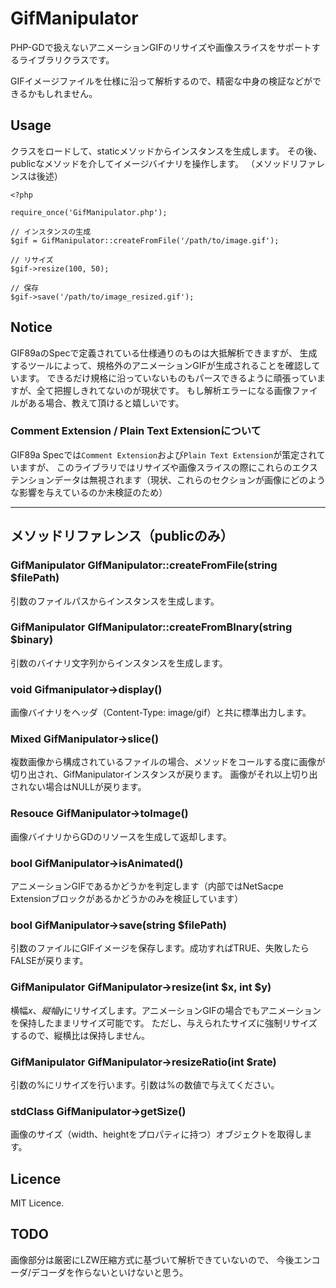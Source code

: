 GifManipulator
==============

PHP-GDで扱えないアニメーションGIFのリサイズや画像スライスをサポートするライブラリクラスです。

GIFイメージファイルを仕様に沿って解析するので、精密な中身の検証などができるかもしれません。

## Usage

クラスをロードして、staticメソッドからインスタンスを生成します。
その後、publicなメソッドを介してイメージバイナリを操作します。
（メソッドリファレンスは後述）

```
<?php

require_once('GifManipulator.php');

// インスタンスの生成
$gif = GifManipulator::createFromFile('/path/to/image.gif');

// リサイズ
$gif->resize(100, 50);

// 保存
$gif->save('/path/to/image_resized.gif');
```

## Notice

GIF89aのSpecで定義されている仕様通りのものは大抵解析できますが、
生成するツールによって、規格外のアニメーションGIFが生成されることを確認しています。
できるだけ規格に沿っていないものもパースできるように頑張っていますが、全て把握しきれてないのが現状です。
もし解析エラーになる画像ファイルがある場合、教えて頂けると嬉しいです。

### Comment Extension / Plain Text Extensionについて

GIF89a Specでは`Comment Extension`および`Plain Text Extension`が策定されていますが、
このライブラリではリサイズや画像スライスの際にこれらのエクステンションデータは無視されます（現状、これらのセクションが画像にどのような影響を与えているのか未検証のため）

---

## メソッドリファレンス（publicのみ）

### GifManipulator GIfManipulator::createFromFile(string $filePath)

引数のファイルパスからインスタンスを生成します。

### GifManipulator GIfManipulator::createFromBInary(string $binary)

引数のバイナリ文字列からインスタンスを生成します。

### void Gifmanipulator->display()

画像バイナリをヘッダ（Content-Type: image/gif）と共に標準出力します。

### Mixed GifManipulator->slice()

複数画像から構成されているファイルの場合、メソッドをコールする度に画像が切り出され、GifManipulatorインスタンスが戻ります。
画像がそれ以上切り出されない場合はNULLが戻ります。

### Resouce GifManipulator->toImage()

画像バイナリからGDのリソースを生成して返却します。

### bool GifManipulator->isAnimated()

アニメーションGIFであるかどうかを判定します（内部ではNetSacpe Extensionブロックがあるかどうかのみを検証しています）

### bool GifManipulator->save(string $filePath)

引数のファイルにGIFイメージを保存します。成功すればTRUE、失敗したらFALSEが戻ります。

### GifManipulator GifManipulator->resize(int $x, int $y)

横幅$x、縦幅$yにリサイズします。アニメーションGIFの場合でもアニメーションを保持したままリサイズ可能です。
ただし、与えられたサイズに強制リサイズするので、縦横比は保持しません。

### GifManipulator GifManipulator->resizeRatio(int $rate)

引数の%にリサイズを行います。引数は%の数値で与えてください。

### stdClass GifManipulator->getSize()

画像のサイズ（width、heightをプロパティに持つ）オブジェクトを取得します。

## Licence

MIT Licence.

## TODO

画像部分は厳密にLZW圧縮方式に基づいて解析できていないので、
今後エンコーダ/デコーダを作らないといけないと思う。
